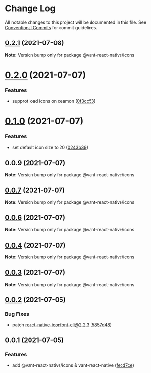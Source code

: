 # Change Log

All notable changes to this project will be documented in this file.
See [Conventional Commits](https://conventionalcommits.org) for commit guidelines.

## [0.2.1](https://github.com/youngjuning/vant-react-native/compare/@vant-react-native/icons@0.2.0...@vant-react-native/icons@0.2.1) (2021-07-08)

**Note:** Version bump only for package @vant-react-native/icons





# [0.2.0](https://github.com/youngjuning/vant-react-native/compare/@vant-react-native/icons@0.1.0...@vant-react-native/icons@0.2.0) (2021-07-07)


### Features

* supprot load icons on deamon ([0f3cc53](https://github.com/youngjuning/vant-react-native/commit/0f3cc533b1da62c42ae9d61ba4a49a1c16a57805))





# [0.1.0](https://github.com/youngjuning/vant-react-native/compare/@vant-react-native/icons@0.0.9...@vant-react-native/icons@0.1.0) (2021-07-07)


### Features

* set default icon size to 20 ([0243b39](https://github.com/youngjuning/vant-react-native/commit/0243b39c46c7103c01f2c25d349db08eb7a408f2))





## [0.0.9](https://github.com/youngjuning/vant-react-native/compare/@vant-react-native/icons@0.0.7...@vant-react-native/icons@0.0.9) (2021-07-07)

**Note:** Version bump only for package @vant-react-native/icons





## [0.0.7](https://github.com/youngjuning/vant-react-native/compare/@vant-react-native/icons@0.0.6...@vant-react-native/icons@0.0.7) (2021-07-07)

**Note:** Version bump only for package @vant-react-native/icons





## [0.0.6](https://github.com/youngjuning/vant-react-native/compare/@vant-react-native/icons@0.0.4...@vant-react-native/icons@0.0.6) (2021-07-07)

**Note:** Version bump only for package @vant-react-native/icons





## [0.0.4](https://github.com/youngjuning/vant-react-native/compare/@vant-react-native/icons@0.0.3...@vant-react-native/icons@0.0.4) (2021-07-07)

**Note:** Version bump only for package @vant-react-native/icons





## [0.0.3](https://github.com/youngjuning/vant-react-native/compare/@vant-react-native/icons@0.0.2...@vant-react-native/icons@0.0.3) (2021-07-07)

**Note:** Version bump only for package @vant-react-native/icons





## [0.0.2](https://github.com/youngjuning/vant-react-native/compare/@vant-react-native/icons@0.0.1...@vant-react-native/icons@0.0.2) (2021-07-05)


### Bug Fixes

* patch react-native-iconfont-cli@2.2.3 ([5857d48](https://github.com/youngjuning/vant-react-native/commit/5857d48bd8c09ec55a66827f20f8c080067c084f))





## 0.0.1 (2021-07-05)


### Features

* add @vant-react-native/icons & vant-react-native ([fecd7ce](https://github.com/youngjuning/vant-react-native/commit/fecd7ceac1e2e0640e15c97c9e9b38f3262d73aa))
